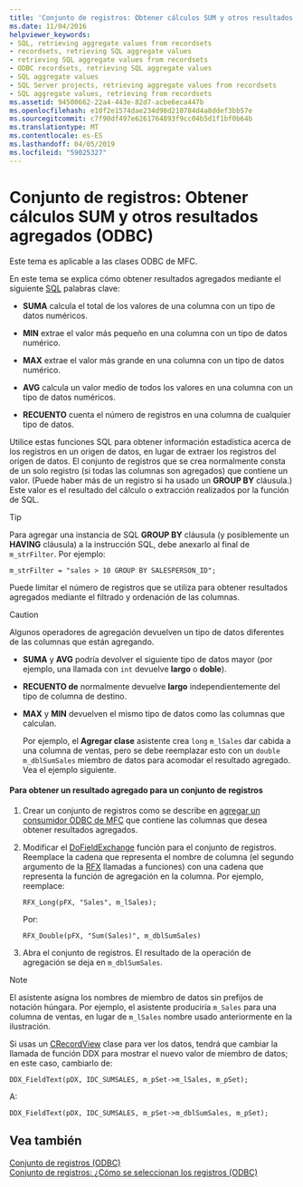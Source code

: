 ```yaml
---
title: 'Conjunto de registros: Obtener cálculos SUM y otros resultados agregados (ODBC)'
ms.date: 11/04/2016
helpviewer_keywords:
- SQL, retrieving aggregate values from recordsets
- recordsets, retrieving SQL aggregate values
- retrieving SQL aggregate values from recordsets
- ODBC recordsets, retrieving SQL aggregate values
- SQL aggregate values
- SQL Server projects, retrieving aggregate values from recordsets
- SQL aggregate values, retrieving from recordsets
ms.assetid: 94500662-22a4-443e-82d7-acbe6eca447b
ms.openlocfilehash: e10f2e1574dae234d98d210784d4a8ddef3bb57e
ms.sourcegitcommit: c7f90df497e6261764893f9cc04b5d1f1bf0b64b
ms.translationtype: MT
ms.contentlocale: es-ES
ms.lasthandoff: 04/05/2019
ms.locfileid: "59025327"
---
```

# <a name="recordset-obtaining-sums-and-other-aggregate-results-odbc"></a>Conjunto de registros: Obtener cálculos SUM y otros resultados agregados (ODBC)

Este tema es aplicable a las clases ODBC de MFC.

En este tema se explica cómo obtener resultados agregados mediante el siguiente [SQL](../../data/odbc/sql.md) palabras clave:

- **SUMA** calcula el total de los valores de una columna con un tipo de datos numéricos.

- **MIN** extrae el valor más pequeño en una columna con un tipo de datos numérico.

- **MAX** extrae el valor más grande en una columna con un tipo de datos numérico.

- **AVG** calcula un valor medio de todos los valores en una columna con un tipo de datos numéricos.

- **RECUENTO** cuenta el número de registros en una columna de cualquier tipo de datos.

Utilice estas funciones SQL para obtener información estadística acerca de los registros en un origen de datos, en lugar de extraer los registros del origen de datos. El conjunto de registros que se crea normalmente consta de un solo registro (si todas las columnas son agregados) que contiene un valor. (Puede haber más de un registro si ha usado un **GROUP BY** cláusula.) Este valor es el resultado del cálculo o extracción realizados por la función de SQL.

> [!TIP]
>  Para agregar una instancia de SQL **GROUP BY** cláusula (y posiblemente un **HAVING** cláusula) a la instrucción SQL, debe anexarlo al final de `m_strFilter`. Por ejemplo:

```
m_strFilter = "sales > 10 GROUP BY SALESPERSON_ID";
```

Puede limitar el número de registros que se utiliza para obtener resultados agregados mediante el filtrado y ordenación de las columnas.

> [!CAUTION]
>  Algunos operadores de agregación devuelven un tipo de datos diferentes de las columnas que están agregando.

- **SUMA** y **AVG** podría devolver el siguiente tipo de datos mayor (por ejemplo, una llamada con `int` devuelve **largo** o **doble**).

- **RECUENTO de** normalmente devuelve **largo** independientemente del tipo de columna de destino.

- **MAX** y **MIN** devuelven el mismo tipo de datos como las columnas que calculan.

     Por ejemplo, el **Agregar clase** asistente crea `long` `m_lSales` dar cabida a una columna de ventas, pero se debe reemplazar esto con un `double m_dblSumSales` miembro de datos para acomodar el resultado agregado. Vea el ejemplo siguiente.

#### <a name="to-obtain-an-aggregate-result-for-a-recordset"></a>Para obtener un resultado agregado para un conjunto de registros

1. Crear un conjunto de registros como se describe en [agregar un consumidor ODBC de MFC](../../mfc/reference/adding-an-mfc-odbc-consumer.md) que contiene las columnas que desea obtener resultados agregados.

1. Modificar el [DoFieldExchange](../../mfc/reference/crecordset-class.md#dofieldexchange) función para el conjunto de registros. Reemplace la cadena que representa el nombre de columna (el segundo argumento de la [RFX](../../data/odbc/record-field-exchange-using-rfx.md) llamadas a funciones) con una cadena que representa la función de agregación en la columna. Por ejemplo, reemplace:

    ```
    RFX_Long(pFX, "Sales", m_lSales);
    ```

     Por:

    ```
    RFX_Double(pFX, "Sum(Sales)", m_dblSumSales)
    ```

1. Abra el conjunto de registros. El resultado de la operación de agregación se deja en `m_dblSumSales`.

> [!NOTE]
>  El asistente asigna los nombres de miembro de datos sin prefijos de notación húngara. Por ejemplo, el asistente produciría `m_Sales` para una columna de ventas, en lugar de `m_lSales` nombre usado anteriormente en la ilustración.

Si usas un [CRecordView](../../mfc/reference/crecordview-class.md) clase para ver los datos, tendrá que cambiar la llamada de función DDX para mostrar el nuevo valor de miembro de datos; en este caso, cambiarlo de:

```
DDX_FieldText(pDX, IDC_SUMSALES, m_pSet->m_lSales, m_pSet);
```

A:

```
DDX_FieldText(pDX, IDC_SUMSALES, m_pSet->m_dblSumSales, m_pSet);
```

## <a name="see-also"></a>Vea también

[Conjunto de registros (ODBC)](../../data/odbc/recordset-odbc.md)<br/>
[Conjunto de registros: ¿Cómo se seleccionan los registros (ODBC)](../../data/odbc/recordset-how-recordsets-select-records-odbc.md)